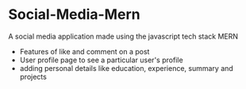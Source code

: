 # Social-Media-Mern

A social media application made using the javascript tech stack MERN

- Features of like and comment on a post
- User profile page to see a particular user's profile
- adding personal details like education, experience, summary and projects
